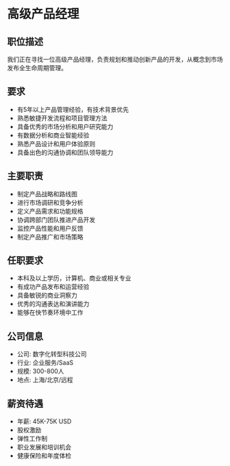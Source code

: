 # 高级产品经理

## 职位描述
我们正在寻找一位高级产品经理，负责规划和推动创新产品的开发，从概念到市场发布全生命周期管理。

## 要求
- 有5年以上产品管理经验，有技术背景优先
- 熟悉敏捷开发流程和项目管理方法
- 具备优秀的市场分析和用户研究能力
- 有数据分析和商业智能经验
- 熟悉产品设计和用户体验原则
- 具备出色的沟通协调和团队领导能力

## 主要职责
- 制定产品战略和路线图
- 进行市场调研和竞争分析
- 定义产品需求和功能规格
- 协调跨部门团队推进产品开发
- 监控产品性能和用户反馈
- 制定产品推广和市场策略

## 任职要求
- 本科及以上学历，计算机、商业或相关专业
- 有成功产品发布和运营经验
- 具备敏锐的商业洞察力
- 优秀的沟通表达和演讲能力
- 能够在快节奏环境中工作

## 公司信息
- 公司: 数字化转型科技公司
- 行业: 企业服务/SaaS
- 规模: 300-800人
- 地点: 上海/北京/远程

## 薪资待遇
- 年薪: 45K-75K USD
- 股权激励
- 弹性工作制
- 职业发展和培训机会
- 健康保险和年度体检
